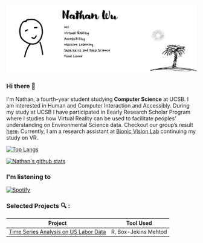 ![banner](img/Banner.gif)
### Hi there 👋
I'm Nathan, a fourth-year student studying __Computer Science__ at UCSB. I am interested in Human and Computer Interaction and Accessibly. During my study at UCSB I have participated in Eearly Research Scholar Program where I studies how Virtual Reality can be used to facilitate peoples’ understanding on Environmental Science data. Checkout our group’s result [here]( https://drive.google.com/file/d/1hlMwbA6lATyMzwldB56foJHeYWUVL4B2/view). Currently, I am a research assistant at [Bionic Vision Lab](https://bionicvisionlab.org/) continuing my study on VR.

[![Top Langs](https://github-readme-stats.vercel.app/api/top-langs/?username=nathanwoo&layout=compact)](https://github.com/nathanwoo/github-readme-stats)

[![Nathan's github stats](https://github-readme-stats.vercel.app/api?username=nathanwoo&count_private=true)](https://github.com/nathanwoo/github-readme-stats)


### I'm listening to 
[![Spotify](https://novatorem.nathanwoo.vercel.app/api/spotify)](https://open.spotify.com/user/fnx2cmo6nj0acraigekac77ah)


### Selected Projects :mag: :
| Project  | Tool Used|
| ------------- | ------------- |
| [Time Series Analysis on US Labor Data](https://drive.google.com/file/d/1xUrlsUtG86nmRPjmEMzZo64vhqDjBj9y/view?usp=sharing)  | R, Box-Jekins Mehtod |
<!-- 
| Content Cell  | Content Cell  |
--->




<!--
**NathanWoo/NathanWoo** is a ✨ _special_ ✨ repository because its `README.md` (this file) appears on your GitHub profile.

Here are some ideas to get you started:

- 🔭 I’m currently working on ...
- 🌱 I’m currently learning ...
- 👯 I’m looking to collaborate on ...
- 🤔 I’m looking for help with ...
- 💬 Ask me about ...
- 📫 How to reach me: ...
- 😄 Pronouns: ...
- ⚡ Fun fact: ...
-->

